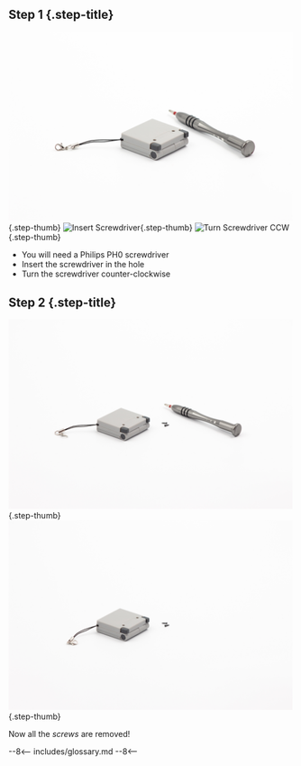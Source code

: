 ## Step 1 {.step-title}
![FunKey and Screwdriver](/assets/images/IMG_8800.jpg){.step-thumb}
![Insert Screwdriver](/assets/images/IMG_8801.jpg){.step-thumb}
![Turn Screwdriver CCW](/assets/images/IMG_8802.jpg){.step-thumb}

 - You will need a Philips PH0 screwdriver
 - Insert the screwdriver in the hole
 - Turn the screwdriver counter-clockwise

## Step 2 {.step-title}
![FunKey screws and Screwdriver](/assets/images/IMG_8803.jpg){.step-thumb}
![FunKey and screws](/assets/images/IMG_8804.jpg){.step-thumb}

Now all the _screws_ are removed!

--8<--
includes/glossary.md
--8<--

